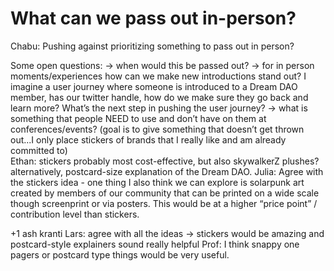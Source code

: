 # What can we pass out in-person?

Chabu: Pushing against prioritizing something to pass out in person? 

Some open questions: 
→ when would this be passed out? 
→ for in person moments/experiences how can we make new introductions stand out? I imagine a user journey where someone is introduced to a Dream DAO member, has our twitter handle, how do we make sure they go back and learn more? What’s the next step in pushing the user journey?
→ what is something that people NEED to use and don’t have on them at conferences/events? (goal is to give something that doesn’t get thrown out...I only place stickers of brands that I really like and am already committed to)  
Ethan: stickers probably most cost-effective, but also skywalkerZ plushes? alternatively, postcard-size explanation of the Dream DAO.
Julia: Agree with the stickers idea - one thing I also think we can explore is solarpunk art created by members of our community that can be printed on a wide scale though screenprint or via posters. This would be at a higher “price point” / contribution level than stickers. 

+1 ash kranti
Lars: agree with all the ideas → stickers would be amazing and postcard-style explainers sound really helpful
Prof: I think snappy one pagers or postcard type things would be very useful.